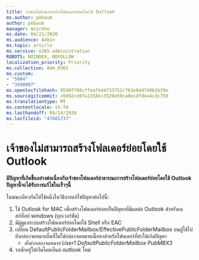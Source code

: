 ```yaml
---
title: เจ้าของไม่สามารถสร้างโฟลเดอร์ย่อยโดยใช้ Outlook
ms.author: pebaum
author: pebaum
manager: mnirkhe
ms.date: 04/21/2020
ms.audience: Admin
ms.topic: article
ms.service: o365-administration
ROBOTS: NOINDEX, NOFOLLOW
localization_priority: Priority
ms.collection: Adm_O365
ms.custom:
- "5884"
- "3500007"
ms.openlocfilehash: 9590f780cffeaf644733752c763e04d748b1b39e
ms.sourcegitcommit: c6692ce0fa1358ec3529e59ca0ecdfdea4cdc759
ms.translationtype: MT
ms.contentlocale: th-TH
ms.lasthandoff: 09/14/2020
ms.locfileid: "47665737"
---
```

# <a name="owner-cannot-create-sub-folder-using-outlook"></a>เจ้าของไม่สามารถสร้างโฟลเดอร์ย่อยโดยใช้ Outlook

**มีปัญหาที่เกิดขึ้นอย่างต่อเนื่องกับเจ้าของโฟลเดอร์สาธารณะการสร้างโฟลเดอร์ย่อยโดยใช้ Outlook ปัญหานี้จะได้รับการแก้ไขในเร็วๆนี้**

ในขณะเดียวกันให้ใช้หนึ่งในวิธีการแก้ไขปัญหาต่อไปนี้:

1. ใช้ Outlook for MAC เพื่อสร้างโฟลเดอร์ย่อยเป็นปัญหาที่มีผลต่อ Outlook สำหรับเดสก์ท็อป windows (ทุกเวอร์ชัน)
2. มีผู้ดูแลระบบสร้างโฟลเดอร์ย่อยโดยใช้ Shell หรือ EAC
3. เปลี่ยน DefaultPublicFolderMailbox/EffectivePublicFolderMailbox บนผู้ใช้ไปยังกล่องจดหมายอื่นที่ไม่ใช่กล่องจดหมายเนื้อหาสำหรับโฟลเดอร์ที่ทำให้เกิดปัญหา  
    - *ตั้งค่ากล่องจดหมาย User1 DefaultPublicFolderMailbox PubMBX3*
4. รอสักครู่ให้เริ่มไคลเอ็นต์ outlook ใหม่